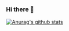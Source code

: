 ### Hi there 👋

[![Anurag's github stats](https://github-readme-stats.vercel.app/api?username=bearBeep)](https://github.com/anuraghazra/github-readme-stats)

<!--
**bearBeep/bearBeep** is a ✨ _special_ ✨ repository because its `README.md` (this file) appears on your GitHub profile.

Here are some ideas to get you started:

- 🔭 I’m currently working on ...
- 🌱 I’m currently learning ...
- 👯 I’m looking to collaborate on ...
- 🤔 I’m looking for help with ...
- 💬 Ask me about ...
- 📫 How to reach me: ...
- 😄 Pronouns: ...
- ⚡ Fun fact: ...
-->

